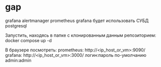 # gap
grafana alertmanager prometheus
grafana будет использовать СУБД postgresql

Запустить, находясь в папке с клонированным данным репозиторием:
docker compose up -d

В браузере посмотреть:
prometheus:
http://<ip_host_or_vm>:9090/
grafana:
http://<ip_host_or_vm>:3000/
логин:пароль по-умолчанию admin:admin
